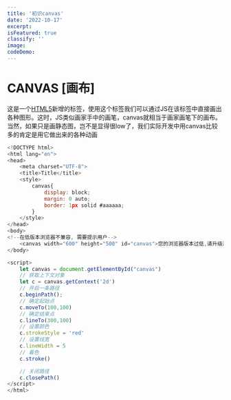 ```yaml
---
title: '初识canvas'
date: '2022-10-17'
excerpt: 
isFeatured: true
classify: ''
image:
codeDemo:
---
```

# CANVAS [画布]

这是一个[HTML5](https://so.csdn.net/so/search?q=HTML5&spm=1001.2101.3001.7020)新增的标签，使用这个标签我们可以通过JS在该标签中直接画出各种图形。这时，JS类似画家手中的画笔，canvas就相当于画家画笔下的画布。当然，如果只是画静态图，岂不是显得很low了，我们实际开发中用canvas比较多的肯定是用它做出来的各种动画

```js
<!DOCTYPE html>
<html lang="en">
<head>
    <meta charset="UTF-8">
    <title>Title</title>
    <style>
        canvas{
            display: block;
            margin: 0 auto;
            border: 1px solid #aaaaaa;
        }
    </style>
</head>
<body>
<!--在低版本浏览器不兼容, 需要提示用户-->
    <canvas width="600" height="500" id="canvas">您的浏览器版本过低,请升级浏览器或者使用chrome打开!</canvas>
</body>

<script>
    let canvas = document.getElementById("canvas")
    // 获取上下文对象
    let c = canvas.getContext('2d')
    // 开启一条路径
    c.beginPath();
    // 确定起始点
    c.moveTo(100,100)
    // 确定结束点
    c.lineTo(300,100)
    // 设置颜色
    c.strokeStyle = 'red'
    // 设置线宽
    c.lineWidth = 5
    // 着色
    c.stroke()

    // 关闭路径
    c.closePath()
</script>
</html>
```

